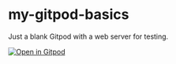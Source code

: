 # my-gitpod-basics
Just a blank Gitpod with a web server for testing.


[![Open in Gitpod](https://gitpod.io/button/open-in-gitpod.svg)](https://gitpod.io#snapshot/70d44fc0-063a-4d41-8807-64e7f16a0ca1)

